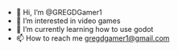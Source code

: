 - 👋 Hi, I’m @GREGDGamer1
- 👀 I’m interested in video games
- 🌱 I’m currently learning how to use godot
- 📫 How to reach me gregdgamer1@gmail.com
